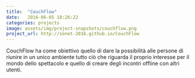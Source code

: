 ```yaml
---
title:  "CouchFlow"
date:   2016-06-05 18:26:22
categories: projects
image: assets/img/project-snapshots/couchflow.png
project_url: http://sonet-2016.github.io/CouchFlow
---
```


CouchFlow ha come obiettivo quello di dare la possibilità alle persone di riunire in un unico ambiente tutto ci&ograve; che riguarda il proprio interesse per il mondo dello spettacolo e quello di creare degli incontri offline con altri utenti.